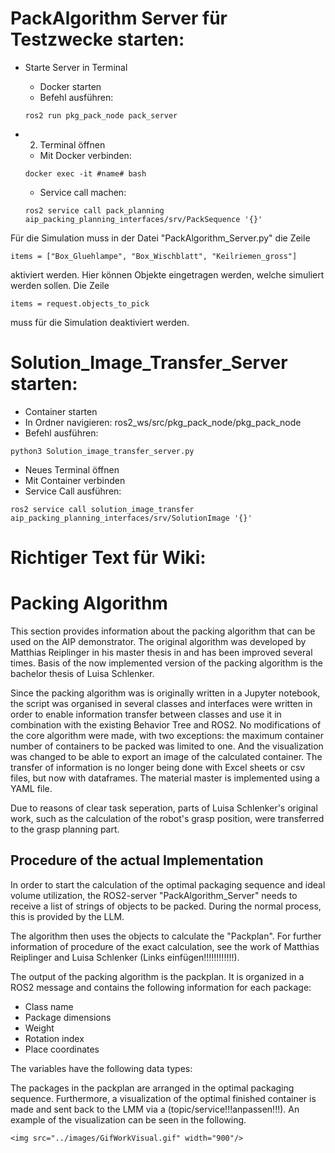 # PackAlgorithm Server für Testzwecke starten:

- Starte Server in Terminal
    - Docker starten
    - Befehl ausführen:
    ```
    ros2 run pkg_pack_node pack_server
    ```
- 2. Terminal öffnen
    - Mit Docker verbinden:
    ```
    docker exec -it #name# bash
    ```
    - Service call machen:

    ```
    ros2 service call pack_planning aip_packing_planning_interfaces/srv/PackSequence '{}'
    ```

Für die Simulation muss in der Datei "PackAlgorithm_Server.py" die Zeile 
```
items = ["Box_Gluehlampe", "Box_Wischblatt", "Keilriemen_gross"]
```
aktiviert werden. Hier können Objekte eingetragen werden, welche simuliert werden sollen. Die Zeile
```
items = request.objects_to_pick
```
muss für die Simulation deaktiviert werden.

# Solution_Image_Transfer_Server starten:

- Container starten
- In Ordner navigieren: ros2_ws/src/pkg_pack_node/pkg_pack_node
- Befehl ausführen:

```
python3 Solution_image_transfer_server.py
```
- Neues Terminal öffnen
- Mit Container verbinden
- Service Call ausführen:
```
ros2 service call solution_image_transfer aip_packing_planning_interfaces/srv/SolutionImage '{}'
```


# Richtiger Text für Wiki:

# Packing Algorithm

This section provides information about the packing algorithm that can be used on the AIP demonstrator. The original algorithm was developed by Matthias Reiplinger in his master thesis in and has been improved several times. Basis of the now implemented version of the packing algorithm is the bachelor thesis of Luisa Schlenker.

Since the packing algorithm was is originally written in a Jupyter notebook, the script was organised in several classes and interfaces were written in order to enable information transfer between classes and use it in combination with the existing Behavior Tree and ROS2. No modifications of the core algorithm were made, with two exceptions: the maximum container number of containers to be packed was limited to one. And the visualization was changed to be able to export an image of the calculated container. The transfer of information is no longer being done with Excel sheets or csv files, but now with dataframes. The material master is implemented using a YAML file.

Due to reasons of clear task seperation, parts of Luisa Schlenker's original work, such as the calculation of the robot's grasp position, were transferred to the grasp planning part.

## Procedure of the actual Implementation

In order to start the calculation of the optimal packaging sequence and ideal volume utilization, the ROS2-server "PackAlgorithm_Server" needs to receive a list of strings of objects to be packed. During the normal process, this is provided by the LLM.

The algorithm then uses the objects to calculate the "Packplan". For further information of procedure of the exact calculation, see the work of Matthias Reiplinger and Luisa Schlenker (Links einfügen!!!!!!!!!!!!).

The output of the packing algorithm is the packplan. It is organized in a ROS2 message and contains the following information for each package:

- Class name
- Package dimensions
- Weight
- Rotation index
- Place coordinates

The variables have the following data types:

The packages in the packplan are arranged in the optimal packaging sequence. Furthermore, a visualization of the optimal finished container is made and sent back to the LMM via a (topic/service!!!anpassen!!!). An example of the visualization can be seen in the following.

    <img src="../images/GifWorkVisual.gif" width="900"/>